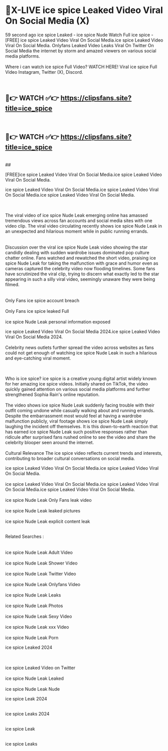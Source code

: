 # 🔴X-LIVE ice spice Leaked Video Viral On Social Media (X)<br>


59 second ago ice spice Leaked  - ice spice Nude  Watch Full ice spice - [FREE] ice spice Leaked Video Viral On Social Media.ice spice Leaked Video Viral On Social Media.   Onlyfans Leaked Video Leaks Viral On Twitter On Social Media the internet by storm and amazed viewers on various social media platforms. <br><br>
Where i can watch ice spice Full Video? WATCH HERE! Viral ice spice Full Video Instagram, Twitter (X), Discord. <br>


 <br>

##  🔴👉 WATCH ✅👉  <a href="https://clipsfans.site?title=ice_spice&ref=git">https://clipsfans.site?title=ice_spice</a> <br>
  <br>

##  🔴👉 WATCH ✅👉  <a href="https://clipsfans.site?title=ice_spice&ref=git">https://clipsfans.site?title=ice_spice</a> <br>
  <br>
  ##



[FREE]ice spice Leaked Video Viral On Social Media.ice spice Leaked Video Viral On Social Media. <br>

ice spice Leaked Video Viral On Social Media.ice spice Leaked Video Viral On Social Media.ice spice Leaked Video Viral On Social Media. <br>


  <br>

  <br>
The viral video of ice spice Nude Leak emerging online has amassed tremendous views across fan accounts and social media sites with one video clip. The viral video circulating recently shows ice spice Nude Leak in an unexpected and hilarious moment while in public running errands.<br>
<br>


<br>
Discussion over the viral ice spice Nude Leak video showing the star candidly dealing with sudden wardrobe issues dominated pop culture chatter online. Fans watched and rewatched the short video, praising ice spice Nude Leak for taking the malfunction with grace and humor even as cameras captured the celebrity video now flooding timelines. Some fans have scrutinized the viral clip, trying to discern what exactly led to the star appearing in such a silly viral video, seemingly unaware they were being filmed.<br>
<br>
<br> 
Only Fans ice spice account breach<br>
<br>
Only Fans ice spice leaked Full <br>
<br>
ice spice Nude Leak personal information exposed<br>

ice spice Leaked Video Viral On Social Media 2024.ice spice Leaked Video Viral On Social Media 2024. <br>
<br>
Celebrity news outlets further spread the video across websites as fans could not get enough of watching ice spice Nude Leak in such a hilarious and eye-catching viral moment.<br>
<br>

<br>
Who is ice spice? ice spice is a creative young digital artist widely known for her amazing ice spice videos. Initially shared on TikTok, the video quickly gained attention on various social media platforms and further strengthened Sophia Rain's online reputation.<br>
<br>
The video shows ice spice Nude Leak suddenly facing trouble with their outfit coming undone while casually walking about and running errands. Despite the embarrassment most would feel at having a wardrobe malfunction publicly, viral footage shows ice spice Nude Leak simply laughing the incident off themselves. It is this down-to-earth reaction that has earned ice spice Nude Leak such positive responses rather than ridicule after surprised fans rushed online to see the video and share the celebrity blooper seen around the internet.<br>
<br>
Cultural Relevance The ice spice video reflects current trends and interests, contributing to broader cultural conversations on social media.<br>

ice spice Leaked Video Viral On Social Media.ice spice Leaked Video Viral On Social Media.<br>
<br>
ice spice Leaked Video Viral On Social Media.ice spice Leaked Video Viral On Social Media.ice spice Leaked Video Viral On Social Media.<br>
<br>
ice spice Nude Leak Only Fans leak video<br>
<br>
ice spice Nude Leak leaked pictures<br>
<br>
ice spice Nude Leak explicit content leak<br>


<br>
Related Searches :<br>
<br>

<br>
ice spice Nude Leak Adult Video<br>
<br>
ice spice Nude Leak Shower Video<br>
<br>
ice spice Nude Leak Twitter Video<br>
<br>
ice spice Nude Leak Onlyfans Video<br>
<br>
ice spice Nude Leak Leaks<br>
<br>
ice spice Nude Leak Photos<br>

<br>
ice spice Nude Leak Sexy Video<br>
<br>
ice spice Nude Leak xxx Video<br>
<br>
ice spice Nude Leak Porn<br>

ice spice  Leaked 2024 <br> <br>
<br>

ice spice Leaked Video on Twitter <br>
<br>
ice spice Nude Leak Leaked<br>
<br>
ice spice Nude Leak Nude<br>


ice spice  Leak 2024 <br> <br>



ice spice  Leaks 2024 <br> <br>



 
ice spice  Leak<br> <br>



ice spice  Leaks<br> <br>





</p>




 



</p>










